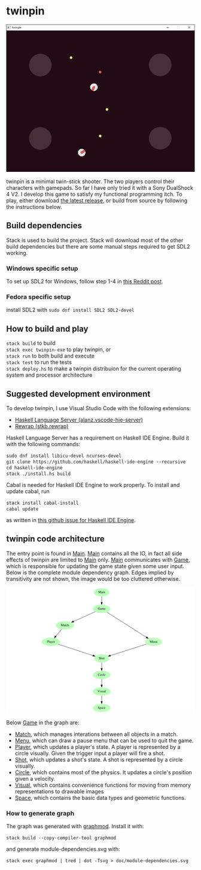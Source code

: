 # twinpin
![twinpin screenshot](doc/screenshot.png "twinpin screenshot")

twinpin is a minimal twin-stick shooter. The two players control their
characters with gamepads. So far I have only tried it with a Sony DualShock 4
V2. I develop this game to satisfy my functional programming itch. To play,
either download [the latest
release](https://github.com/victorjoh/twinpin/releases/latest), or build from
source by following the instructions below.

## Build dependencies
Stack is used to build the project. Stack will download most of the other build
dependencies but there are some manual steps required to get SDL2 working.

### Windows specific setup
To set up SDL2 for Windows, follow step 1-4 in [this Reddit
post](https://www.reddit.com/r/haskellgamedev/comments/4jpthu/windows_sdl2_is_now_almost_painless_via_stack/).

### Fedora specific setup
install SDL2 with `sudo dnf install SDL2 SDL2-devel`

## How to build and play
`stack build` to build  
`stack exec twinpin-exe` to play twinpin, or  
`stack run` to both build and execute  
`stack test` to run the tests  
`stack deploy.hs` to make a twinpin distribuion for the current operating system
and processor architecture

## Suggested development environment
To develop twinpin, I use Visual Studio Code with the following extensions:
* [Haskell Language Server
  (alanz.vscode-hie-server)](https://marketplace.visualstudio.com/items?itemName=alanz.vscode-hie-server)
* [Rewrap
  (stkb.rewrap)](https://marketplace.visualstudio.com/items?itemName=stkb.rewrap)

Haskell Language Server has a requirement on Haskell IDE Engine. Build it with
the following commands:
```
sudo dnf install libicu-devel ncurses-devel
git clone https://github.com/haskell/haskell-ide-engine --recursive
cd haskell-ide-engine
stack ./install.hs build
```

Cabal is needed for Haskell IDE Engine to work properly. To install and update
cabal, run
```
stack install cabal-install
cabal update
```
as written in [this github issue for Haskell IDE
Engine](https://github.com/haskell/haskell-ide-engine/issues/658).

## twinpin code architecture
The entry point is found in [Main]. [Main] contains all the IO, in fact all side
effects of twinpin are limited to [Main] only. [Main] communicates with [Game],
which is responsible for updating the game state given some user input. Below is
the complete module dependency graph. Edges implied by transitivity are not
shown, the image would be too cluttered otherwise.

![twinpin module dependencies](doc/module-dependencies.svg)

Below [Game] in the graph are:
* [Match], which manages interations between all objects in a match.
* [Menu], which can draw a pause menu that can be used to quit the game.
* [Player], which updates a player's state. A player is represented by a circle
  visually. Given the trigger input a player will fire a shot.
* [Shot], which updates a shot's state. A shot is represented by a circle
  visually.
* [Circle], which contains most of the physics. It updates a circle's position
  given a velocity.
* [Visual], which contains convenience functions for moving from memory
  representations to drawable images
* [Space], which contains the basic data types and geometric functions.

### How to generate graph
The graph was generated with [graphmod](https://github.com/yav/graphmod).
Install it with:
```
stack build --copy-compiler-tool graphmod
```
and generate module-dependencies.svg with:
```
stack exec graphmod | tred | dot -Tsvg > doc/module-dependencies.svg
```

[Main]:   app/Main.hs
[Game]:   src/Game.hs
[Match]:  src/Match.hs
[Menu]:   src/Menu.hs
[Player]: src/Player.hs
[Shot]:   src/Shot.hs
[Circle]: src/Circle.hs
[Visual]: src/Visual.hs
[Space]:  src/Space.hs